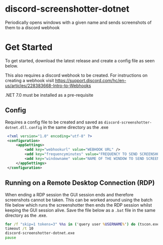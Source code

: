 ﻿# discord-screenshotter-dotnet
Periodically opens windows with a given name and sends screenshots of them to a discord webhook
# Get Started
To get started, download the latest release and create a config file as seen below.

This also requires a discord webhook to be created. For instructions on creating a webhook visit https://support.discord.com/hc/en-us/articles/228383668-Intro-to-Webhooks

.NET 7.0 must be installed as a pre-requisite

## Config

Requires a config file to be created and saved as `discord-screenshotter-dotnet.dll.config` in the same directory as the .exe
   ```xml
    <?xml version="1.0" encoding="utf-8" ?>
    <configuration>
        <appSettings>
            <add key="webhookurl" value="WEBHOOK URL" />
            <add key="frequencyminutes" value="FREQUENCY TO SEND SCREENSHOTS IN MINUTES" />
            <add key="windowname" value="NAME OF THE WINDOW TO SEND SCREENSHOTS OF" />
        </appSettings>
    </configuration>
```
    
## Running on a Remote Desktop Connection (RDP)
When ending a RDP session the GUI session ends and therefore screenshots cannot be taken. This can be worked around using the batch file below which runs the screenshotter then ends the RDP session whilst keeping the GUI session alive. Save the file below as a `.bat` file in the same directory as the .exe.
   ```bat
   for /f "skip=1 tokens=3" %%s in ('query user %USERNAME%') do (tscon.exe %%s /dest:console)
   timeout /t 10
   discord-screenshotter-dotnet.exe
   pause
```
